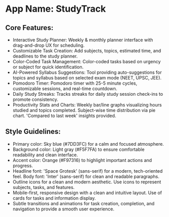 # **App Name**: StudyTrack

## Core Features:

- Interactive Study Planner: Weekly & monthly planner interface with drag-and-drop UX for scheduling.
- Customizable Task Creation: Add subjects, topics, estimated time, and deadlines to the study planner.
- Color-Coded Task Management: Color-coded tasks based on urgency or subject for quick identification.
- AI-Powered Syllabus Suggestions: Tool providing auto-suggestions for topics and syllabus based on selected exam mode (NEET, UPSC, JEE).
- Pomodoro Timer: Pomodoro timer with 25-5 minute cycles, customizable sessions, and real-time countdown.
- Daily Study Streaks: Tracks streaks for daily study session check-ins to promote consistency.
- Productivity Stats and Charts: Weekly bar/line graphs visualizing hours studied and topics completed. Subject-wise time distribution via pie chart. 'Compared to last week' insights provided.

## Style Guidelines:

- Primary color: Sky blue (#7DD3FC) for a calm and focused atmosphere.
- Background color: Light gray (#F5F7FA) to ensure comfortable readability and clean interface.
- Accent color: Orange (#F97316) to highlight important actions and progress.
- Headline font: 'Space Grotesk' (sans-serif) for a modern, tech-oriented feel. Body font: 'Inter' (sans-serif) for clean and readable paragraphs.
- Outline icons for a clean and modern aesthetic. Use icons to represent subjects, tasks, and features.
- Mobile-first, responsive design with a clean and intuitive layout. Use of cards for tasks and information display.
- Subtle transitions and animations for task creation, completion, and navigation to provide a smooth user experience.